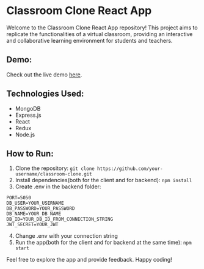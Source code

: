 # Classroom Clone React App

Welcome to the Classroom Clone React App repository! This project aims to replicate the functionalities of a virtual classroom, providing an interactive and collaborative learning environment for students and teachers.


## Demo:

Check out the live demo [here](https://Sviatoslav-Zubrytskyi.github.io/my-classroom).


## Technologies Used:

- MongoDB
- Express.js
- React
- Redux
- Node.js

## How to Run:

1. Clone the repository: `git clone https://github.com/your-username/classroom-clone.git`
2. Install dependencies(both for the client and for backend): `npm install`
3. Create .env in the backend folder:
  ```
  PORT=5050
  DB_USER=YOUR_USERNAME
  DB_PASSWORD=YOUR_PASSWORD
  DB_NAME=YOUR_DB_NAME
  DB_ID=YOUR_DB_ID_FROM_CONNECTION_STRING
  JWT_SECRET=YOUR_JWT
```
4. Change .env with your connection string
6. Run the app(both for the client and for backend at the same time): `npm start`


Feel free to explore the app and provide feedback. Happy coding!
